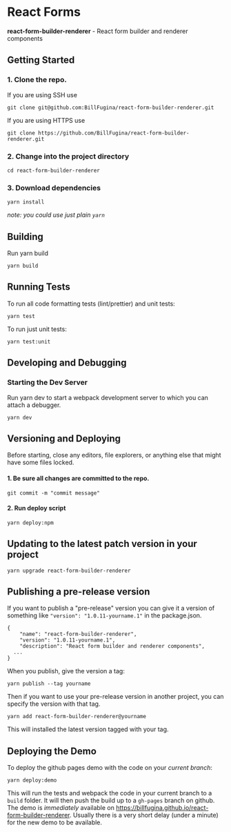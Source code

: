# React Forms

**react-form-builder-renderer** - React form builder and renderer components

## Getting Started

### 1. Clone the repo.

If you are using SSH use

```
git clone git@github.com:BillFugina/react-form-builder-renderer.git
```

If you are using HTTPS use

```
git clone https://github.com/BillFugina/react-form-builder-renderer.git
```

### 2. Change into the project directory

```
cd react-form-builder-renderer
```

### 3. Download dependencies

```
yarn install
```

_note: you could use just plain `yarn`_

## Building

Run yarn build

```
yarn build
```

## Running Tests

To run all code formatting tests (lint/prettier) and unit tests:

```
yarn test
```

To run just unit tests:

```
yarn test:unit
```

## Developing and Debugging

### Starting the Dev Server

Run yarn dev to start a webpack development server to which you can attach a debugger.

```
yarn dev
```
## Versioning and Deploying

Before starting, close any editors, file explorers, or anything else that might have some files locked.

#### 1. Be sure all changes are committed to the repo.

```
git commit -m "commit message"
```

#### 2. Run deploy script

```
yarn deploy:npm
```

## Updating to the latest patch version in your project
```
yarn upgrade react-form-builder-renderer
```

## Publishing a pre-release version

If you want to publish a "pre-release" version you can give it a version of something like `"version": "1.0.11-yourname.1"` in the package.json.

```
{
	"name": "react-form-builder-renderer",
	"version": "1.0.11-yourname.1",
	"description": "React form builder and renderer components",
  ...
}
```

When you publish, give the version a tag:

```
yarn publish --tag yourname
```

Then if you want to use your pre-release version in another project, you can specify the version with that tag.

```
yarn add react-form-builder-renderer@yourname
```

This will installed the latest version tagged with your tag.

## Deploying the Demo

To deploy the github pages demo with the code on your _current branch_:

```
yarn deploy:demo
```

This will run the tests and webpack the code in your current branch to a `build` folder. It will then push the build up to a `gh-pages` branch on github. The demo is
_immediately_ available on https://billfugina.github.io/react-form-builder-renderer. Usually there is a very short delay (under a minute) for the new demo to be available.
